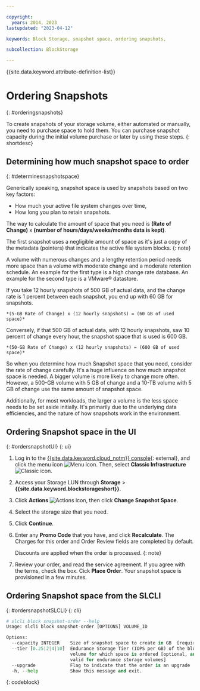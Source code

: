 ```yaml
---

copyright:
  years: 2014, 2023
lastupdated: "2023-04-12"

keywords: Block Storage, snapshot space, ordering snapshots,

subcollection: BlockStorage

---
```

{{site.data.keyword.attribute-definition-list}}

# Ordering Snapshots
{: #orderingsnapshots}

To create snapshots of your storage volume, either automated or manually, you need to purchase space to hold them. You can purchase snapshot capacity during the initial volume purchase or later by using these steps.
{: shortdesc}

## Determining how much snapshot space to order
{: #determinesnapshotspace}

Generically speaking, snapshot space is used by snapshots based on two key factors:
- How much your active file system changes over time,
- How long you plan to retain snapshots.

The way to calculate the amount of space that you need is **(Rate of Change)** x **(number of hours/days/weeks/months data is kept)**.

The first snapshot uses a negligible amount of space as it's just a copy of the metadata (pointers) that indicates the active file system blocks.
{: note}

A volume with numerous changes and a lengthy retention period needs more space than a volume with moderate change and a moderate retention schedule. An example for the first type is a high change rate database. An example for the second type is a VMware&reg; datastore.

If you take 12 hourly snapshots of 500 GB of actual data, and the change rate is 1 percent between each snapshot, you end up with 60 GB for snapshots.

    *(5-GB Rate of Change) x (12 hourly snapshots) = (60 GB of used space)*

Conversely, if that 500 GB of actual data, with 12 hourly snapshots, saw 10 percent of change every hour, the snapshot space that is used is 600 GB.

    *(50-GB Rate of Change) x (12 hourly snapshots) = (600 GB of used space)*

So when you determine how much Snapshot space that you need, consider the rate of change carefully. It's a huge influence on how much snapshot space is needed. A bigger volume is more likely to change more often. However, a 500-GB volume with 5 GB of change and a 10-TB volume with 5 GB of change use the same amount of snapshot space.

Additionally, for most workloads, the larger a volume is the less space needs to be set aside initially. It's primarily due to the underlying data efficiencies, and the nature of how snapshots work in the environment.

## Ordering Snapshot space in the UI
{: #ordersnapshotUI}
{: ui}

1. Log in to the [{{site.data.keyword.cloud_notm}} console](/catalog){: external}, and click the menu icon ![Menu icon](../icons/icon_hamburger.svg "Menu"). Then, select **Classic Infrastructure** ![Classic icon](../icons/classic.svg "Classic").
2. Access your Storage LUN through **Storage** > **{{site.data.keyword.blockstorageshort}}**.
3. Click **Actions** ![Actions icon](../icons/action-menu-icon.svg "Actions"), then click **Change Snapshot Space**.
4. Select the storage size that you need.
5. Click **Continue**.
6. Enter any **Promo Code** that you have, and click **Recalculate**. The Charges for this order and Order Review fields are completed by default.

   Discounts are applied when the order is processed.
   {: note}

7. Review your order, and read the service agreement. If you agree with the terms, check the box. Cick **Place Order**. Your snapshot space is provisioned in a few minutes.

## Ordering Snapshot space from the SLCLI
{: #ordersnapshotSLCLI}
{: cli}

```python
# slcli block snapshot-order --help
Usage: slcli block snapshot-order [OPTIONS] VOLUME_ID

Options:
  --capacity INTEGER    Size of snapshot space to create in GB  [required]
  --tier [0.25|2|4|10]  Endurance Storage Tier (IOPS per GB) of the block
                        volume for which space is ordered [optional, and only
                        valid for endurance storage volumes]
  --upgrade             Flag to indicate that the order is an upgrade
  -h, --help            Show this message and exit.
```
{: codeblock}
